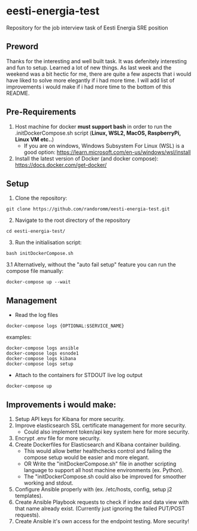 # eesti-energia-test
Repository for the job interview task of Eesti Energia SRE position

## Preword
Thanks for the interesting and well built task. It was defenitely interesting and fun to setup. Learned a lot of new things.
As last week and the weekend was a bit hectic for me, there are quite a few aspects that i would have liked to solve more elegantly if i had more time.
I will add list of improvements i would make if i had more time to the bottom of this README.

## Pre-Requirements
1. Host machine for docker **must support bash** in order to run the .initDockerCompose.sh script (**Linux, WSL2, MacOS, RaspberryPi, Linux VM etc..**)
     * If you are on windows, Windows Subsystem For Linux  (WSL) is a good option: https://learn.microsoft.com/en-us/windows/wsl/install
3. Install the latest version of Docker (and docker compose): https://docs.docker.com/get-docker/

## Setup
1. Clone the repository:
~~~~
git clone https://github.com/randoromm/eesti-energia-test.git
~~~~
2. Navigate to the root directory of the repository
~~~~
cd eesti-energia-test/
~~~~
3. Run the initialisation script:
~~~~
bash initDockerCompose.sh
~~~~
   3.1 Alternatively, without the "auto fail setup" feature you can run the compose file manually:
   ~~~~
   docker-compose up --wait
   ~~~~

## Management
* Read the log files
~~~~
docker-compose logs {OPTIONAL:$SERVICE_NAME}
~~~~
examples:
~~~~
docker-compose logs ansible
docker-compose logs esnode1
docker-compose logs kibana
docker-compose logs setup
~~~~
* Attach to the containers for STDOUT live log output
~~~~
docker-compose up
~~~~

## Improvements i would make:
1. Setup API keys for Kibana for more security.
2. Improve elasticsearch SSL certificate management for more security.
      * Could also implement token/api key system here for more security.
4. Encrypt .env file for more security.
5. Create Dockerfiles for Elasticsearch and Kibana container building.
     * This would allow better healthchecks control and failing the compose setup would be easier and more elegant.
     * OR Write the "initDockerCompose.sh" file in another scripting language to support all host machine environments (ex. Python).
     * The "initDockerCompose.sh could also be improved for smoother working and stdout.
6. Configure Ansible properly with (ex. /etc/hosts, config, setup j2 templates).
7. Create Ansible Playbook requests to check if index and data view with that name already exist. (Currently just ignoring the failed PUT/POST requests).
8. Create Ansible it's own access for the endpoint testing. More security!

